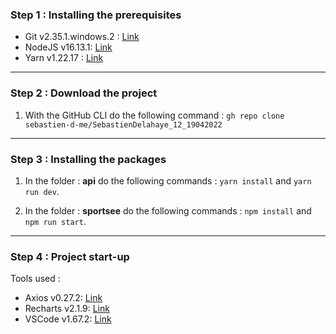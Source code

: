 ### Step 1 : Installing the prerequisites
* Git v2.35.1.windows.2 : [Link](https://git-scm.com/ "Link")
* NodeJS v16.13.1: [Link](https://nodejs.org/en/download/ "Link")
* Yarn v1.22.17 : [Link](https://classic.yarnpkg.com/lang/en/docs/install/#windows-stable "Link")

------------

### Step 2 : Download the project
1. With the GitHub CLI do the following command :
`gh repo clone sebastien-d-me/SebastienDelahaye_12_19042022`
------------
### Step 3 : Installing the packages
1. In the folder :  **api** do the following commands : 
`yarn install` and `yarn run dev`.

2. In the folder :  **sportsee** do the following commands :
`npm install` and `npm run start`.

------------

### Step 4 : Project start-up
Tools used :
- Axios v0.27.2: [Link](https://axios-http.com/ "Link")
- Recharts v2.1.9: [Link](https://recharts.org/en-US/ "Link")
- VSCode v1.67.2: [Link](https://code.visualstudio.com/ "Link")